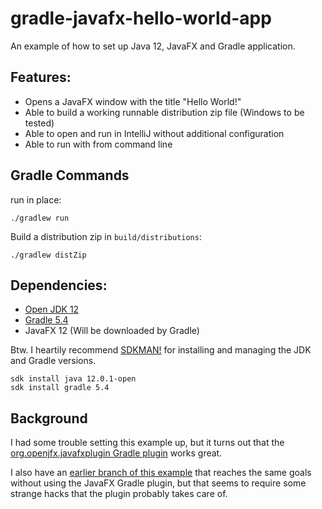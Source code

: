 # gradle-javafx-hello-world-app

An example of how to set up Java 12, JavaFX and Gradle application.

## Features:

  * Opens a JavaFX window with the title "Hello World!"
  * Able to build a working runnable distribution zip file (Windows to be tested)
  * Able to open and run in IntelliJ without additional configuration
  * Able to run with from command line

## Gradle Commands
run in place:

    ./gradlew run 

Build a distribution zip in `build/distributions`:

    ./gradlew distZip


## Dependencies:
  * [Open JDK 12](https://adoptopenjdk.net/?variant=openjdk12&jvmVariant=hotspot)
  * [Gradle 5.4](https://gradle.org/install/)
  * JavaFX 12 (Will be downloaded by Gradle)

Btw. I heartily recommend [SDKMAN!](https://sdkman.io/) for installing and managing
the JDK and Gradle versions.


    sdk install java 12.0.1-open
    sdk install gradle 5.4

## Background
I had some trouble setting this example up, but it turns out that the 
[org.openjfx.javafxplugin Gradle plugin](https://github.com/openjfx/javafx-gradle-plugin)
works great.

I also have an 
[earlier branch of this example](https://github.com/pelamfi/gradle-javafx-hello-world-app/tree/gradle-javafx-run-working-without-plugin-and-with-hacks) 
that reaches the same goals without using the JavaFX Gradle
plugin, but that seems to require some strange hacks that the plugin probably takes care of.
